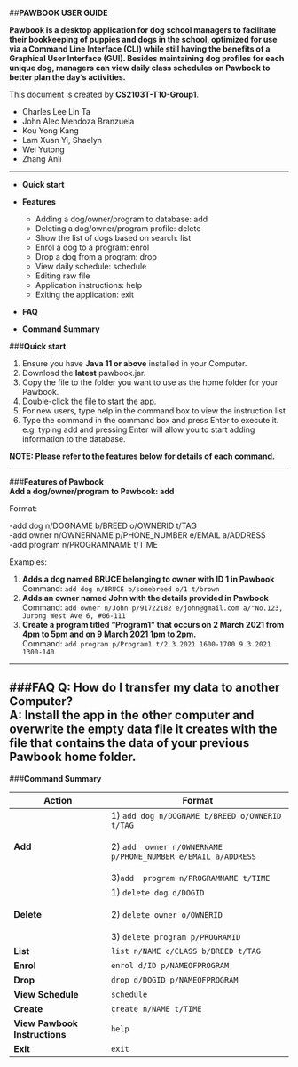 ##**PAWBOOK USER GUIDE**

**Pawbook is a desktop application for dog school managers to facilitate their
bookkeeping of puppies and dogs in the school, optimized for use via a Command Line
Interface (CLI) while still having the benefits of a Graphical User Interface (GUI).
Besides maintaining dog profiles for each unique dog, managers can view daily class
schedules on Pawbook to better plan the day’s activities.**

This document is created by **CS2103T-T10-Group1**.</br>
* Charles Lee Lin Ta</br>
* John Alec Mendoza Branzuela</br>
* Kou Yong Kang</br>
* Lam Xuan Yi, Shaelyn</br>
* Wei Yutong</br>
* Zhang Anli</br>
---
* **Quick start**</br>
* **Features**
  * Adding a dog/owner/program to database: add
  * Deleting a dog/owner/program profile: delete
  * Show the list of dogs based on search: list
  * Enrol a dog to a program: enrol
  * Drop a dog from a program: drop
  * View daily schedule: schedule
  * Editing raw file
  * Application instructions: help
  * Exiting the application: exit

* **FAQ**</br>
* **Command Summary**

###**Quick start**
1. Ensure you have **Java 11 or above** installed in your Computer.
2. Download the **latest** pawbook.jar.
3. Copy the file to the folder you want to use as the home folder for your
   Pawbook.
4. Double-click the file to start the app.
5. For new users, type help in the command box to view the instruction list
6. Type the command in the command box and press Enter to execute it. e.g.
   typing add and pressing Enter will allow you to start adding information to
   the database.

**NOTE: Please refer to the features below for details of each command.**

----
###**Features of Pawbook**</br>
**Add a dog/owner/program to Pawbook: add**</br>

Format:</br>

-add dog n/DOGNAME b/BREED o/OWNERID t/TAG</br>
-add owner n/OWNERNAME p/PHONE_NUMBER e/EMAIL a/ADDRESS</br>
-add program n/PROGRAMNAME t/TIME</br>

Examples:
1) **Adds a dog named BRUCE belonging to owner with ID 1 in Pawbook**</br>
   Command: `add dog n/BRUCE b/somebreed o/1 t/brown`
2) **Adds an owner named John with the details provided in Pawbook**</br>
   Command: `add owner n/John p/91722182 e/john@gmail.com a/"No.123, Jurong West Ave 6, #06-111`
3) **Create a program titled “Program1” that occurs on 2 March 2021 from 4pm to
   5pm and on 9 March 2021 1pm to 2pm.**</br>
   Command: `add program p/Program1 t/2.3.2021 1600-1700 9.3.2021 1300-140`



---
###**FAQ**
Q: How do I transfer my data to another Computer?</br>
A: Install the app in the other computer and overwrite the empty data file it creates with
the file that contains the data of your previous Pawbook home folder.</br>
-----
###**Command Summary**</br>

Action | Format
--------|------------------
**Add** | 1) `add dog n/DOGNAME b/BREED o/OWNERID t/TAG`</br></br>2) `add  owner n/OWNERNAME p/PHONE_NUMBER e/EMAIL a/ADDRESS`</br></br>3)`add  program n/PROGRAMNAME t/TIME`
**Delete** | 1) `delete dog d/DOGID`</br></br>2) `delete owner o/OWNERID`</br></br>3) `delete program p/PROGRAMID`
**List** |`list n/NAME c/CLASS b/BREED t/TAG`
**Enrol** | `enrol d/ID p/NAMEOFPROGRAM`
**Drop** | `drop d/DOGID p/NAMEOFPROGRAM`
**View Schedule** | `schedule`
**Create** | `create n/NAME t/TIME`
**View Pawbook Instructions** | `help`
**Exit** | `exit`

